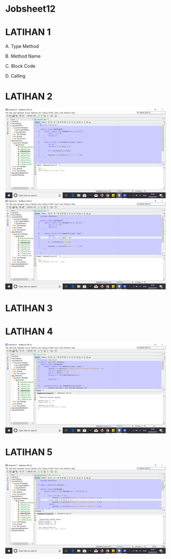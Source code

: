 # Jobsheet12

# LATIHAN 1
A. Type Method

B. Method Name

C. Block Code

D. Calling

# LATIHAN 2
![Alt Text](https://github.com/christianykyo/Jobsheet12/blob/master/LATIHAN%202.1.png)
![Alt Text](https://github.com/christianykyo/Jobsheet12/blob/master/LATIHAN%202.2.png)

# LATIHAN 3


# LATIHAN 4
![Alt Text](https://github.com/christianykyo/Jobsheet12/blob/master/LATIHAN%204.png)

# LATIHAN 5
![Alt Text](https://github.com/christianykyo/Jobsheet12/blob/master/LATIHAN%205.png)
